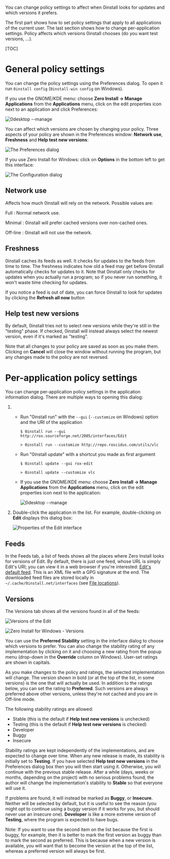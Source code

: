 You can change policy settings to affect when 0install looks for updates and which versions it prefers.

The first part shows how to set policy settings that apply to all applications of the current user. The last section shows how to change per-application settings. Policy affects which versions 0install chooses (do you want test versions, ...).

[TOC]

# General policy settings

You can change the policy settings using the Preferences dialog. To open it run `0install config` (`0install-win config` on Windows).

If you use the GNOME/KDE menu: choose **Zero Install -> Manage Applications** from the **Applications** menu, click on the edit properties icon next to an application and click Preferences:

![0desktop --manage](../img/screens/manage-apps.png)

You can affect which versions are chosen by changing your policy. Three aspects of your policy are shown in the Preferences window: **Network use**, **Freshness** and **Help test new versions**:

![The Preferences dialog](../img/screens/preferences.png)

If you use Zero Install for Windows: click on **Options** in the bottom left to get this interface:

![The Configuration dialog](../img/screens/0install-win/config.png)

## Network use

Affects how much 0install will rely on the network. Possible values are:

Full
: Normal network use.

Minimal
: 0install will prefer cached versions over non-cached ones.

Off-line
: 0install will not use the network.

## Freshness

0install caches its feeds as well. It checks for updates to the feeds from time to time. The freshness indicates how old a feed may get before 0install automatically checks for updates to it. Note that 0install only checks for updates when you actually run a program; so if you never run something, it won't waste time checking for updates.

If you notice a feed is out of date, you can force 0install to look for updates by clicking the **Refresh all now** button

## Help test new versions

By default, 0install tries not to select new versions while they're still in the "testing" phase. If checked, 0install will instead always select the newest version, even if it's marked as "testing".

Note that all changes to your policy are saved as soon as you make them. Clicking on **Cancel** will close the window without running the program, but any changes made to the policy are not reversed.

# Per-application policy settings

You can change per-application policy settings in the application information dialog. There are multiple ways to opening this dialog:

1.  -   Run "0install run" with the `--gui` (`--customize` on Windows) option and the URI of the application
        
        `$ 0install run --gui http://rox.sourceforge.net/2005/interfaces/Edit`

        `> 0install run --customize http://repo.roscidus.com/utils/vlc`
        
    -   Run "0install update" with a shortcut you made as first argument
        
        `$ 0install update --gui rox-edit`

        `> 0install update --customize vlc`
        
    -   If you use the GNOME/KDE menu: choose **Zero Install -> Manage Applications** from the **Applications** menu, click on the edit properties icon next to the application:
        
        ![0desktop --manage](../img/screens/manage-apps.png)
        
2.  Double-click the application in the list. For example, double-clicking on **Edit** displays this dialog box:
    
    ![Properties of the Edit interface](../img/screens/edit-properties.png)
    
## Feeds

In the Feeds tab, a list of feeds shows all the places where Zero Install looks for versions of Edit. By default, there is just one feed, whose URL is simply Edit's URI; you can view it in a web browser if you're interested: [Edit's default feed](http://rox.sourceforge.net/2005/interfaces/Edit). This is an XML file with a GPG signature at the end. The downloaded feed files are stored locally in `~/.cache/0install.net/interfaces` (see [File locations](file-locations.md)).

## Versions

The Versions tab shows all the versions found in all of the feeds:

![Versions of the Edit](../img/screens/edit-versions.png)

![Zero Install for Windows - Versions](../img/screens/0install-win/versions.png)

You can use the **Preferred Stability** setting in the interface dialog to choose which versions to prefer. You can also change the stability rating of any implementation by clicking on it and choosing a new rating from the popup menu (drop-down in the **Override** column on Windows). User-set ratings are shown in capitals.

As you make changes to the policy and ratings, the selected implementation will change. The version shown in bold (or at the top of the list, in some versions) is the one that will actually be used. In addition to the ratings below, you can set the rating to **Preferred**. Such versions are always preferred above other versions, unless they're not cached and you are in Off-line mode.

The following stability ratings are allowed:

- Stable (this is the default if **Help test new versions** is unchecked)
- Testing (this is the default if **Help test new versions** is checked)
- Developer
- Buggy
- Insecure

Stability ratings are kept independently of the implementations, and are expected to change over time. When any new release is made, its stability is initially set to **Testing**. If you have selected **Help test new versions** in the Preferences dialog box then you will then start using it. Otherwise, you will continue with the previous stable release. After a while (days, weeks or months, depending on the project) with no serious problems found, the author will change the implementation's stability to **Stable** so that everyone will use it.

If problems are found, it will instead be marked as **Buggy**, or **Insecure**. Neither will be selected by default, but it is useful to see the reason (you might opt to continue using a buggy version if it works for you, but should never use an insecure one). **Developer** is like a more extreme version of **Testing**, where the program is expected to have bugs.

Note: If you want to use the second item on the list because the first is buggy, for example, then it is better to mark the first version as buggy than to mark the second as preferred. This is because when a new version is available, you will want that to become the version at the top of the list, whereas a preferred version will always be first.
